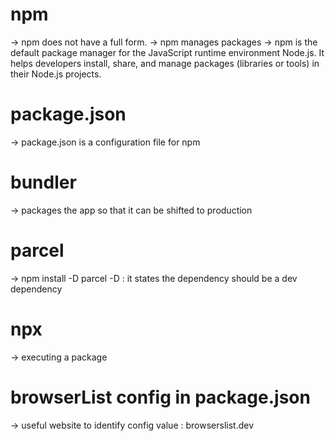# npm
-> npm does not have a full form.
-> npm manages packages
-> npm is the default package manager for the JavaScript runtime environment Node.js. It helps developers install, share, and manage     packages (libraries or tools) in their Node.js projects.

# package.json
-> package.json is a configuration file for npm


# bundler
-> packages the app so that it can be shifted to production


# parcel
-> npm install -D parcel
    -D : it states the dependency should be a dev dependency

# npx
-> executing a package    

# browserList config in package.json
-> useful website to identify config value : browserslist.dev